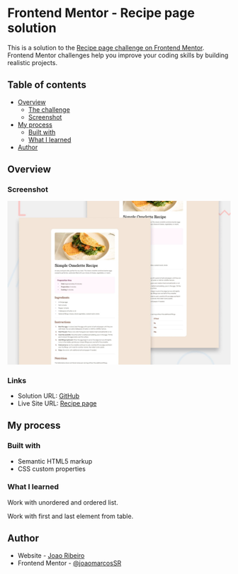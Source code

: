 # Frontend Mentor - Recipe page solution

This is a solution to the [Recipe page challenge on Frontend Mentor](https://www.frontendmentor.io/challenges/recipe-page-KiTsR8QQKm). Frontend Mentor challenges help you improve your coding skills by building realistic projects.

## Table of contents

- [Overview](#overview)
  - [The challenge](#the-challenge)
  - [Screenshot](#screenshot)
- [My process](#my-process)
  - [Built with](#built-with)
  - [What I learned](#what-i-learned)
- [Author](#author)

## Overview

### Screenshot

![](./design/desktop-preview.jpg)

### Links

- Solution URL: [GitHub](https://github.com/joaomarcosSR/omelette-recipe-page)
- Live Site URL: [Recipe page](https://joaomarcossr.github.io/omelette-recipe-page)

## My process

### Built with

- Semantic HTML5 markup
- CSS custom properties

### What I learned

Work with unordered and ordered list.

Work with first and last element from table.

## Author

- Website - [Joao Ribeiro](https://joaomarcossr.github.io/)
- Frontend Mentor - [@joaomarcosSR](https://www.frontendmentor.io/profile/joaomarcosSR)
